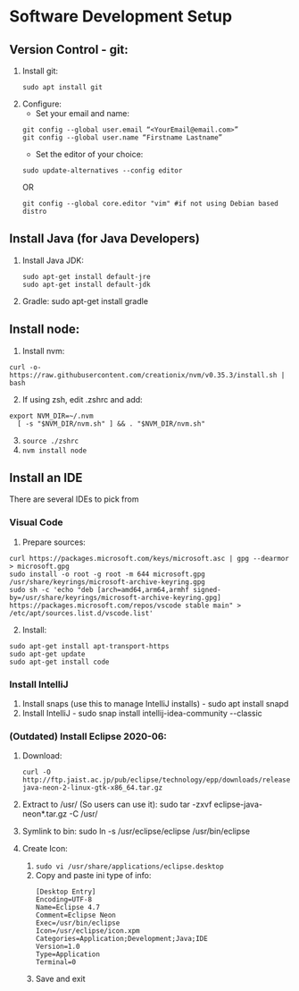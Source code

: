 # Software Development Setup

## Version Control - git:
1. Install git:
   ```
   sudo apt install git
   ```
2. Configure:
   - Set your email and name:
   ```
   git config --global user.email “<YourEmail@email.com>”
   git config --global user.name “Firstname Lastname”
   ```
   - Set the editor of your choice:
   ```
   sudo update-alternatives --config editor
   ```
   OR
   ```
   git config --global core.editor "vim" #if not using Debian based distro
   ```

## Install Java (for Java Developers)
1. Install Java JDK:
    ```
    sudo apt-get install default-jre
    sudo apt-get install default-jdk
    ```
2. Gradle: sudo apt-get install gradle

## Install node:
1. Install nvm:
```
curl -o- https://raw.githubusercontent.com/creationix/nvm/v0.35.3/install.sh | bash
```
2. If using zsh, edit .zshrc and add:
```
export NVM_DIR=~/.nvm
  [ -s "$NVM_DIR/nvm.sh" ] && . "$NVM_DIR/nvm.sh"
```
3. `source ./zshrc`
4. `nvm install node`

## Install an IDE
There are several IDEs to pick from

### Visual Code
1. Prepare sources:
```
curl https://packages.microsoft.com/keys/microsoft.asc | gpg --dearmor > microsoft.gpg
sudo install -o root -g root -m 644 microsoft.gpg /usr/share/keyrings/microsoft-archive-keyring.gpg
sudo sh -c 'echo "deb [arch=amd64,arm64,armhf signed-by=/usr/share/keyrings/microsoft-archive-keyring.gpg] https://packages.microsoft.com/repos/vscode stable main" > /etc/apt/sources.list.d/vscode.list'
```
2. Install:
```
sudo apt-get install apt-transport-https
sudo apt-get update
sudo apt-get install code
```

### Install IntelliJ
1. Install snaps (use this to manage IntelliJ installs) - sudo apt install snapd
2. Install IntelliJ - sudo snap install intellij-idea-community --classic

### (Outdated) Install Eclipse 2020-06:
1. Download: 
   ```
   curl -O http://ftp.jaist.ac.jp/pub/eclipse/technology/epp/downloads/release/neon/2/eclipse-java-neon-2-linux-gtk-x86_64.tar.gz
   ```

2. Extract to /usr/ (So users can use it): sudo tar -zxvf eclipse-java-neon*.tar.gz -C /usr/
3. Symlink to bin: sudo ln -s /usr/eclipse/eclipse /usr/bin/eclipse
4. Create Icon:
   1. `sudo vi /usr/share/applications/eclipse.desktop`
   2. Copy and paste ini type of info:
      ```
      [Desktop Entry]
      Encoding=UTF-8
      Name=Eclipse 4.7
      Comment=Eclipse Neon
      Exec=/usr/bin/eclipse
      Icon=/usr/eclipse/icon.xpm
      Categories=Application;Development;Java;IDE
      Version=1.0
      Type=Application
      Terminal=0
      ```
   3. Save and exit
